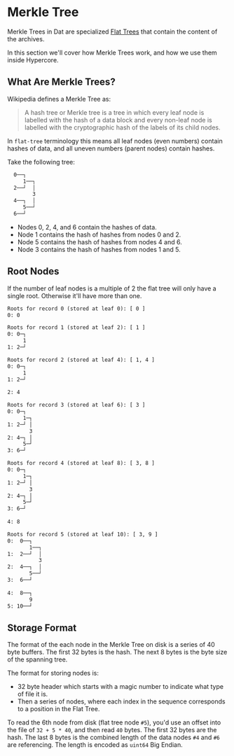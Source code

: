 # Merkle Tree
Merkle Trees in Dat are specialized [Flat Trees](./ch01-01-flat-tree) that
contain the content of the archives.

In this section we'll cover how Merkle Trees work, and how we use them inside
Hypercore.

## What Are Merkle Trees?
Wikipedia defines a Merkle Tree as:

> A hash tree or Merkle tree is a tree in which every leaf node is labelled with
> the hash of a data block and every non-leaf node is labelled with the
> cryptographic hash of the labels of its child nodes.

In `flat-tree` terminology this means all leaf nodes (even numbers) contain
hashes of data, and all uneven numbers (parent nodes) contain hashes.

Take the following tree:
```txt
  0──┐
     1──┐
  2──┘  │
        3
  4──┐  │
     5──┘
  6──┘
```

- Nodes 0, 2, 4, and 6 contain the hashes of data.
- Node 1 contains the hash of hashes from nodes 0 and 2.
- Node 5 contains the hash of hashes from nodes 4 and 6.
- Node 3 contains the hash of hashes from nodes 1 and 5.

## Root Nodes
If the number of leaf nodes is a multiple of 2 the flat tree will only have a
single root. Otherwise it'll have more than one.

```txt
Roots for record 0 (stored at leaf 0): [ 0 ]
0: 0
```

```txt
Roots for record 1 (stored at leaf 2): [ 1 ]
0: 0─┐
     1
1: 2─┘
```

```txt
Roots for record 2 (stored at leaf 4): [ 1, 4 ]
0: 0─┐  
     1  
1: 2─┘  
        
2: 4    
```

```txt
Roots for record 3 (stored at leaf 6): [ 3 ]
0: 0─┐  
     1─┐
1: 2─┘ │
       3
2: 4─┐ │
     5─┘
3: 6─┘  
```

```txt
Roots for record 4 (stored at leaf 8): [ 3, 8 ]
0: 0─┐    
     1─┐  
1: 2─┘ │  
       3  
2: 4─┐ │  
     5─┘  
3: 6─┘    
          
4: 8      
```

```txt
Roots for record 5 (stored at leaf 10): [ 3, 9 ]
0:  0──┐      
       1──┐   
1:  2──┘  │   
          3   
2:  4──┐  │   
       5──┘   
3:  6──┘      
              
4:  8──┐      
       9      
5: 10──┘ 
```

## Storage Format
The format of the each node in the Merkle Tree on disk is a series of 40 byte
buffers. The first 32 bytes is the hash. The next 8 bytes is the byte size of
the spanning tree.

The format for storing nodes is:
- 32 byte header which starts with a magic number to indicate what type of file
  it is.
- Then a series of nodes, where each index in the sequence corresponds to a
  position in the Flat Tree.

To read the 6th node from disk (flat tree node `#5`), you'd use an offset into
the file of `32 + 5 * 40`, and then read `40` bytes. The first 32 bytes are the
hash. The last 8 bytes is the combined length of the data nodes `#4` and `#6` are
referencing. The length is encoded as `uint64` Big Endian.
